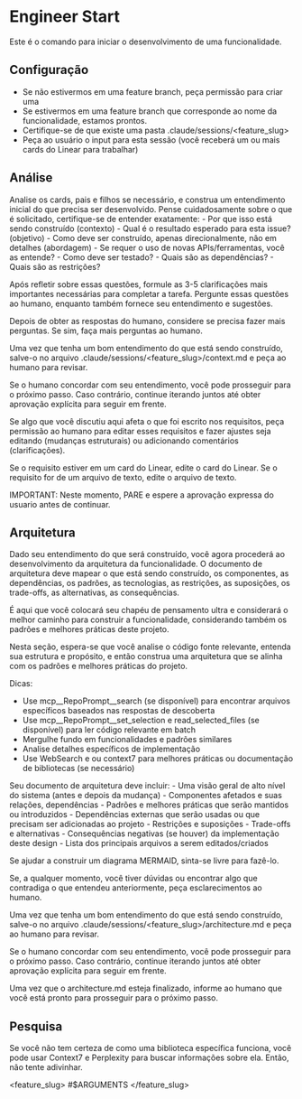 
# Engineer Start

Este é o comando para iniciar o desenvolvimento de uma funcionalidade.

## Configuração
- Se não estivermos em uma feature branch, peça permissão para criar uma
- Se estivermos em uma feature branch que corresponde ao nome da funcionalidade, estamos prontos.
- Certifique-se de que existe uma pasta .claude/sessions/<feature_slug>
- Peça ao usuário o input para esta sessão (você receberá um ou mais cards do Linear para trabalhar)

## Análise

Analise os cards, pais e filhos se necessário, e construa um entendimento inicial do que precisa ser desenvolvido. Pense cuidadosamente sobre o que é solicitado, certifique-se de entender exatamente:
    - Por que isso está sendo construído (contexto)
    - Qual é o resultado esperado para esta issue? (objetivo)
    - Como deve ser construído, apenas direcionalmente, não em detalhes (abordagem)
    - Se requer o uso de novas APIs/ferramentas, você as entende?
    - Como deve ser testado?
    - Quais são as dependências?
    - Quais são as restrições?

Após refletir sobre essas questões, formule as 3-5 clarificações mais importantes necessárias para completar a tarefa. Pergunte essas questões ao humano, enquanto também fornece seu entendimento e sugestões.

Depois de obter as respostas do humano, considere se precisa fazer mais perguntas. Se sim, faça mais perguntas ao humano.

Uma vez que tenha um bom entendimento do que está sendo construído, salve-o no arquivo .claude/sessions/<feature_slug>/context.md e peça ao humano para revisar.

Se o humano concordar com seu entendimento, você pode prosseguir para o próximo passo. Caso contrário, continue iterando juntos até obter aprovação explícita para seguir em frente.

Se algo que você discutiu aqui afeta o que foi escrito nos requisitos, peça permissão ao humano para editar esses requisitos e fazer ajustes seja editando (mudanças estruturais) ou adicionando comentários (clarificações).

Se o requisito estiver em um card do Linear, edite o card do Linear.
Se o requisito for de um arquivo de texto, edite o arquivo de texto.

IMPORTANT: Neste momento, PARE e espere a aprovação expressa do usuario antes de continuar. 

## Arquitetura

Dado seu entendimento do que será construído, você agora procederá ao desenvolvimento da arquitetura da funcionalidade. O documento de arquitetura deve mapear o que está sendo construído, os componentes, as dependências, os padrões, as tecnologias, as restrições, as suposições, os trade-offs, as alternativas, as consequências.

É aqui que você colocará seu chapéu de pensamento ultra e considerará o melhor caminho para construir a funcionalidade, considerando também os padrões e melhores práticas deste projeto.

Nesta seção, espera-se que você analise o código fonte relevante, entenda sua estrutura e propósito, e então construa uma arquitetura que se alinha com os padrões e melhores práticas do projeto.

Dicas:
   - Use mcp__RepoPrompt__search (se disponível) para encontrar arquivos específicos baseados nas respostas de descoberta
   - Use mcp__RepoPrompt__set_selection e read_selected_files (se disponível) para ler código relevante em batch
   - Mergulhe fundo em funcionalidades e padrões similares
   - Analise detalhes específicos de implementação
   - Use WebSearch e ou context7 para melhores práticas ou documentação de bibliotecas (se necessário)

Seu documento de arquitetura deve incluir:
    - Uma visão geral de alto nível do sistema (antes e depois da mudança)
    - Componentes afetados e suas relações, dependências
    - Padrões e melhores práticas que serão mantidos ou introduzidos
    - Dependências externas que serão usadas ou que precisam ser adicionadas ao projeto
    - Restrições e suposições
    - Trade-offs e alternativas
    - Consequências negativas (se houver) da implementação deste design
    - Lista dos principais arquivos a serem editados/criados

Se ajudar a construir um diagrama MERMAID, sinta-se livre para fazê-lo.

Se, a qualquer momento, você tiver dúvidas ou encontrar algo que contradiga o que entendeu anteriormente, peça esclarecimentos ao humano.

Uma vez que tenha um bom entendimento do que está sendo construído, salve-o no arquivo .claude/sessions/<feature_slug>/architecture.md e peça ao humano para revisar.

Se o humano concordar com seu entendimento, você pode prosseguir para o próximo passo. Caso contrário, continue iterando juntos até obter aprovação explícita para seguir em frente.

Uma vez que o architecture.md esteja finalizado, informe ao humano que você está pronto para prosseguir para o próximo passo.

## Pesquisa

Se você não tem certeza de como uma biblioteca específica funciona, você pode usar Context7 e Perplexity para buscar informações sobre ela. Então, não tente adivinhar.

<feature_slug>
#$ARGUMENTS
</feature_slug>
